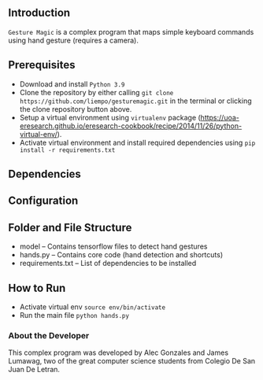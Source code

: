 ## Introduction
`Gesture Magic` is a complex program that maps simple keyboard commands using hand gesture (requires a camera).

## Prerequisites
 - Download and install `Python 3.9` 
 - Clone the repository by either calling `git clone https://github.com/liempo/gesturemagic.git` in the terminal or clicking the clone repository button above.
 - Setup a virtual environment using `virtualenv` package (https://uoa-eresearch.github.io/eresearch-cookbook/recipe/2014/11/26/python-virtual-env/).
 - Activate virtual environment and install required dependencies using `pip install -r requirements.txt`

## Dependencies
## Configuration

## Folder and File Structure
 - model – Contains tensorflow files to detect hand gestures
 - hands.py – Contains core code (hand detection and shortcuts)
 - requirements.txt – List of dependencies to be installed

## How to Run
 - Activate virtual env `source env/bin/activate`
 - Run the main file `python hands.py`

### About the Developer
This complex program was developed by Alec Gonzales and James Lumawag, two of the great computer science students from Colegio De San Juan De Letran.
